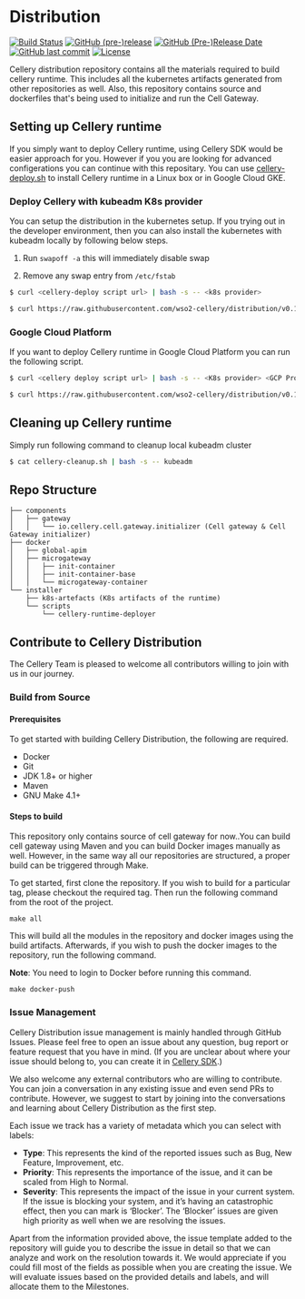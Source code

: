 Distribution
============
  [![Build Status](https://wso2.org/jenkins/view/cellery/job/cellery/job/distribution/badge/icon)](https://wso2.org/jenkins/view/cellery/job/cellery/job/distribution/)
  [![GitHub (pre-)release](https://img.shields.io/github/release/wso2-cellery/distribution/all.svg)](https://github.com/wso2-cellery/distribution/releases)
  [![GitHub (Pre-)Release Date](https://img.shields.io/github/release-date-pre/wso2-cellery/distribution.svg)](https://github.com/wso2-cellery/distribution/releases)
  [![GitHub last commit](https://img.shields.io/github/last-commit/wso2-cellery/distribution.svg)](https://github.com/wso2-cellery/distribution/commits/master)
  [![License](https://img.shields.io/badge/License-Apache%202.0-blue.svg)](https://opensource.org/licenses/Apache-2.0)

Cellery distribution repository contains all the materials required to build cellery runtime. This includes all the kubernetes artifacts generated from other repositories as well. Also, this repository contains source and dockerfiles that's being used to initialize and run the Cell Gateway.

## Setting up Cellery runtime
If you simply want to deploy Cellery runtime, using Cellery SDK would be easier approach for you. However if you you are looking for advanced configerations you can continue with this repositary.
You can use [cellery-deploy.sh](https://github.com/wso2-cellery/distribution/blob/master/installer/scripts/cellery-runtime-deployer/cellery-deploy.sh) to install Cellery runtime in a Linux box or in Google Cloud GKE.

### Deploy Cellery with kubeadm K8s provider

You can setup the distribution in the kubernetes setup. If you trying out in the developer environment, then you can also install the kubernetes with kubeadm locally by following below steps.

1. Run `swapoff -a` this will immediately disable swap
    
2. Remove any swap entry from `/etc/fstab`

```bash    
$ curl <cellery-deploy script url> | bash -s -- <k8s provider>
```

```bash
$ curl https://raw.githubusercontent.com/wso2-cellery/distribution/v0.1.0/installer/scripts/cellery-runtime-deployer/cellery-deploy.sh | bash -s -- kubeadm
```

### Google Cloud Platform
If you want to deploy Cellery runtime in Google Cloud Platform you can run the following script.
  

```bash
$ curl <cellery deploy script url> | bash -s -- <K8s provider> <GCP Project ID> <GCP Compute Zone>
```

```bash
$ curl https://raw.githubusercontent.com/wso2-cellery/distribution/v0.1.0/installer/scripts/cellery-runtime-deployer/cellery-deploy.sh | bash -s -- <K8s provider> <GCP Project ID> <GCP Compute>
```
## Cleaning up Cellery runtime

Simply run following command to cleanup local kubeadm cluster

```bash
$ cat cellery-cleanup.sh | bash -s -- kubeadm
```
  
  

## Repo Structure  

```
├── components
│   ├── gateway
│   │   └── io.cellery.cell.gateway.initializer (Cell gateway & Cell Gateway initializer)  
├── docker
│   ├── global-apim
│   ├── microgateway
│   │   ├── init-container
│   │   ├── init-container-base
│   │   └── microgateway-container
└── installer
    ├── k8s-artefacts (K8s artifacts of the runtime)
    └── scripts
        └── cellery-runtime-deployer
```


## Contribute to Cellery Distribution

The Cellery Team is pleased to welcome all contributors willing to join with us in our journey.

### Build from Source

#### Prerequisites

To get started with building Cellery Distribution, the following are required.

-   Docker
-   Git
-   JDK 1.8+ or higher
-   Maven
-   GNU Make 4.1+

#### Steps to build

This repository only contains source of cell gateway for now..You can build cell gateway using Maven and you can build Docker images manually as well. However, in the same way all our repositories are structured, a proper build can be triggered through Make.

To get started, first clone the repository. If you wish to build for a particular tag, please checkout the required tag. Then run the following command from the root of the project.

```
make all
```

This will build all the modules in the repository and docker images using the build artifacts. Afterwards, if you wish to push the docker images to the repository, run the following command.

**Note**: You need to login to Docker before running this command.

```
make docker-push
```

### Issue Management

Cellery Distribution issue management is mainly handled through GitHub Issues. Please feel free to open an issue about any question, bug report or feature request that you have in mind. (If you are unclear about where your issue should belong to, you can create it in [Cellery SDK](https://github.com/wso2-cellery/sdk).)

We also welcome any external contributors who are willing to contribute. You can join a conversation in any existing issue and even send PRs to contribute. However, we suggest to start by joining into the conversations and learning about Cellery Distribution as the first step.

Each issue we track has a variety of metadata which you can select with labels:

* **Type**: This represents the kind of the reported issues such as Bug, New Feature, Improvement, etc. 
* **Priority**: This represents the importance of the issue, and it can be scaled from High to Normal.
* **Severity**: This represents the impact of the issue in your current system. If the issue is blocking your system, and it’s having an catastrophic effect, then you can mark is ‘Blocker’. The ‘Blocker’ issues are given high priority as well when we are resolving the issues.

Apart from the information provided above, the issue template added to the repository will guide you to describe the issue in detail so that we can analyze and work on the resolution towards it. We would appreciate if you could fill most of the fields as possible when you are creating the issue. We will evaluate issues based on the provided details and labels, and will allocate them to the Milestones.
